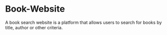# Book-Website
A book search website is a platform that allows users to search for books by title, author or other criteria.
